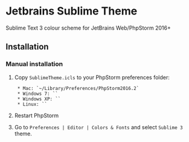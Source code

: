 # Jetbrains Sublime Theme
Sublime Text 3 colour scheme for JetBrains Web/PhpStorm 2016+

Installation
------------
### Manual installation

1. Copy `SublimeTheme.icls` to your PhpStorm preferences folder:

        * Mac: `~/Library/Preferences/PhpStorm2016.2`
        * Windows 7: ``
        * Windows XP: ``
        * Linux: ``
        
2. Restart PhpStorm

3. Go to `Preferences | Editor | Colors & Fonts` and select `Sublime 3` theme.
